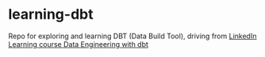 # learning-dbt
Repo for exploring and learning DBT (Data Build Tool), driving from [LinkedIn Learning course Data Engineering with dbt]([url](https://www.linkedin.com/learning/data-engineering-with-dbt/))
